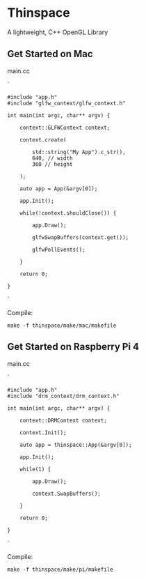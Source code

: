 
# Thinspace

A lightweight, C++ OpenGL Library

## Get Started on Mac

main.cc

`
	
	#include "app.h"
	#include "glfw_context/glfw_context.h"

	int main(int argc, char** argv) {

		context::GLFWContext context;

		context.create(

			std::string("My App").c_str(),
			640, // width
			360 // height

		);

		auto app = App(&argv[0]);

		app.Init();

		while(!context.shouldClose()) {

			app.Draw();

			glfwSwapBuffers(context.get());

			glfwPollEvents();

		}

		return 0;

	}

`

Compile:

`
	make -f thinspace/make/mac/makefile
`

## Get Started on Raspberry Pi 4

main.cc

`
	
	#include "app.h"
	#include "drm_context/drm_context.h"

	int main(int argc, char** argv) {

		context::DRMContext context;

		context.Init();

		auto app = thinspace::App(&argv[0]);

		app.Init();

		while(1) {

			app.Draw();

			context.SwapBuffers();

		}

		return 0;

	}

`

Compile:

`
	make -f thinspace/make/pi/makefile
`
